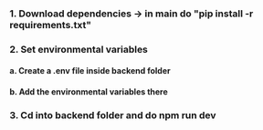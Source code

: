 ### 1. Download dependencies -> in main do "pip install -r requirements.txt"
### 2. Set environmental variables
#### a. Create a .env file inside backend folder 
#### b. Add the environmental variables there
### 3. Cd into backend folder and do npm run dev




